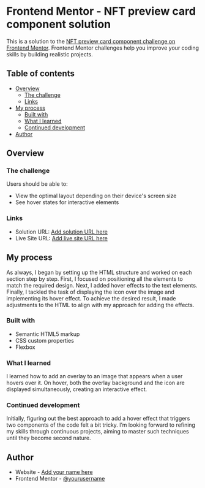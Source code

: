 # Frontend Mentor - NFT preview card component solution

This is a solution to the [NFT preview card component challenge on Frontend Mentor](https://www.frontendmentor.io/challenges/nft-preview-card-component-SbdUL_w0U). Frontend Mentor challenges help you improve your coding skills by building realistic projects.

## Table of contents

- [Overview](#overview)
  - [The challenge](#the-challenge)
  - [Links](#links)
- [My process](#my-process)
  - [Built with](#built-with)
  - [What I learned](#what-i-learned)
  - [Continued development](#continued-development)
- [Author](#author)

## Overview

### The challenge

Users should be able to:

- View the optimal layout depending on their device's screen size
- See hover states for interactive elements

### Links

- Solution URL: [Add solution URL here](https://your-solution-url.com)
- Live Site URL: [Add live site URL here](https://your-live-site-url.com)

## My process

As always, I began by setting up the HTML structure and worked on each section step by step. First, I focused on positioning all the elements to match the required design. Next, I added hover effects to the text elements. Finally, I tackled the task of displaying the icon over the image and implementing its hover effect. To achieve the desired result, I made adjustments to the HTML to align with my approach for adding the effects.

### Built with

- Semantic HTML5 markup
- CSS custom properties
- Flexbox

### What I learned

I learned how to add an overlay to an image that appears when a user hovers over it. On hover, both the overlay background and the icon are displayed simultaneously, creating an interactive effect.

### Continued development

Initially, figuring out the best approach to add a hover effect that triggers two components of the code felt a bit tricky. I’m looking forward to refining my skills through continuous projects, aiming to master such techniques until they become second nature.

## Author

- Website - [Add your name here](https://www.your-site.com)
- Frontend Mentor - [@yourusername](https://www.frontendmentor.io/profile/yourusername)
